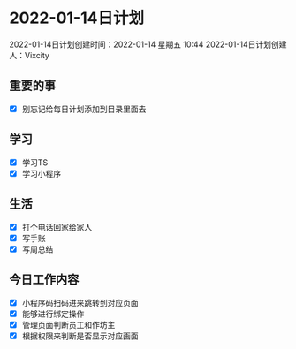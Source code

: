 # 2022-01-14日计划

2022-01-14日计划创建时间：2022-01-14 星期五  10:44
2022-01-14日计划创建人：Vixcity

## 重要的事
- [x] 别忘记给每日计划添加到目录里面去

## 学习
- [x] 学习TS
- [x] 学习小程序

## 生活
- [x] 打个电话回家给家人
- [x] 写手账
- [x] 写周总结

## 今日工作内容
- [x] 小程序码扫码进来跳转到对应页面
- [x] 能够进行绑定操作
- [x] 管理页面判断员工和作坊主
- [x] 根据权限来判断是否显示对应画面